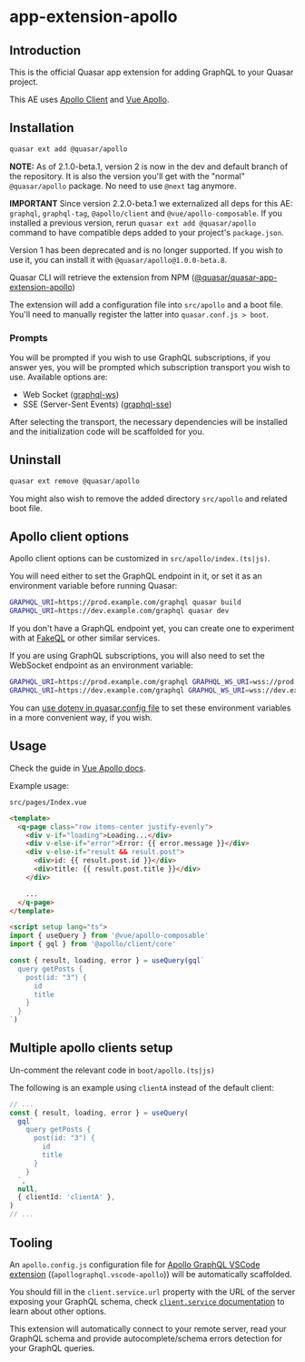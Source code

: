 # app-extension-apollo

## Introduction

This is the official Quasar app extension for adding GraphQL to your Quasar
project.

This AE uses [Apollo Client](https://www.apollographql.com) and [Vue Apollo](https://v4.apollo.vuejs.org).

## Installation

```sh
quasar ext add @quasar/apollo
```

**NOTE:** As of 2.1.0-beta.1, version 2 is now in the dev and default branch of the repository. It is also the version you'll get with the "normal" `@quasar/apollo` package. No need to use `@next` tag anymore.

**IMPORTANT** Since version 2.2.0-beta.1 we externalized all deps for this AE: `graphql`, `graphql-tag`, `@apollo/client` and `@vue/apollo-composable`. If you installed a previous version, rerun `quasar ext add @quasar/apollo` command to have compatible deps added to your project's `package.json`.

Version 1 has been deprecated and is no longer supported. If you wish to use it, you can install it with `@quasar/apollo@1.0.0-beta.8`.

Quasar CLI will retrieve the extension from NPM
([@quasar/quasar-app-extension-apollo](https://www.npmjs.com/package/@quasar/quasar-app-extension-apollo))

The extension will add a configuration file into `src/apollo` and a boot file.
You'll need to manually register the latter into `quasar.conf.js > boot`.

### Prompts

You will be prompted if you wish to use GraphQL subscriptions, if you
answer yes, you will be prompted which subscription transport you wish to use. Available options are:

- Web Socket ([graphql-ws](https://github.com/enisdenjo/graphql-ws))
- SSE (Server-Sent Events) ([graphql-sse](https://github.com/enisdenjo/graphql-sse))

After selecting the transport, the necessary dependencies will be installed and the initialization code
will be scaffolded for you.

## Uninstall

```sh
quasar ext remove @quasar/apollo
```

You might also wish to remove the added directory `src/apollo` and related boot file.

## Apollo client options

Apollo client options can be customized in
`src/apollo/index.(ts|js)`.

You will need either to set the GraphQL endpoint in it, or set it as an
environment variable before running Quasar:

```sh
GRAPHQL_URI=https://prod.example.com/graphql quasar build
GRAPHQL_URI=https://dev.example.com/graphql quasar dev
```

If you don't have a GraphQL endpoint yet, you can create one to experiment
with at [FakeQL](https://fakeql.com) or other similar services.

If you are using GraphQL subscriptions, you will also need to set the
WebSocket endpoint as an environment variable:

```sh
GRAPHQL_URI=https://prod.example.com/graphql GRAPHQL_WS_URI=wss://prod.example.com/graphql quasar build
GRAPHQL_URI=https://dev.example.com/graphql GRAPHQL_WS_URI=wss://dev.example.com/graphql quasar dev
```

You can [use dotenv in quasar.config file](https://quasar.dev/quasar-cli-vite/handling-process-env#using-dotenv)
to set these environment variables in a more convenient way, if you wish.

## Usage

Check the guide in [Vue Apollo docs](https://v4.apollo.vuejs.org/guide-composable/setup.html).

Example usage:

`src/pages/Index.vue`

```html
<template>
  <q-page class="row items-center justify-evenly">
    <div v-if="loading">Loading...</div>
    <div v-else-if="error">Error: {{ error.message }}</div>
    <div v-else-if="result && result.post">
      <div>id: {{ result.post.id }}</div>
      <div>title: {{ result.post.title }}</div>
    </div>

    ...
  </q-page>
</template>

<script setup lang="ts">
import { useQuery } from '@vue/apollo-composable'
import { gql } from '@apollo/client/core'

const { result, loading, error } = useQuery(gql`
  query getPosts {
    post(id: "3") {
      id
      title
    }
  }
`)
```

## Multiple apollo clients setup

Un-comment the relevant code in `boot/apollo.(ts|js)`

The following is an example using `clientA` instead of the default client:

```ts
// ...
const { result, loading, error } = useQuery(
  gql`
    query getPosts {
      post(id: "3") {
        id
        title
      }
    }
  `,
  null,
  { clientId: 'clientA' },
)
// ...
```

## Tooling

An `apollo.config.js` configuration file for [Apollo GraphQL VSCode extension](https://www.apollographql.com/docs/devtools/editor-plugins/) ((`apollographql.vscode-apollo`)) will be automatically scaffolded.

You should fill in the `client.service.url` property with the URL of the server exposing your GraphQL schema, check [`client.service` documentation](https://www.apollographql.com/docs/devtools/apollo-config/#clientservice) to learn about other options.

This extension will automatically connect to your remote server, read your GraphQL schema and provide autocomplete/schema errors detection for your GraphQL queries.
